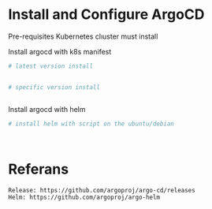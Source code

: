 # Install and Configure ArgoCD

Pre-requisites
Kubernetes clıuster must install


Install argocd with k8s manifest
``` bash
# latest version install


# specific version install



```



Install argocd with helm
``` bash
# install helm with script on the ubuntu/debian




```

# Referans
``` bash
Release: https://github.com/argoproj/argo-cd/releases
Helm: https://github.com/argoproj/argo-helm



```